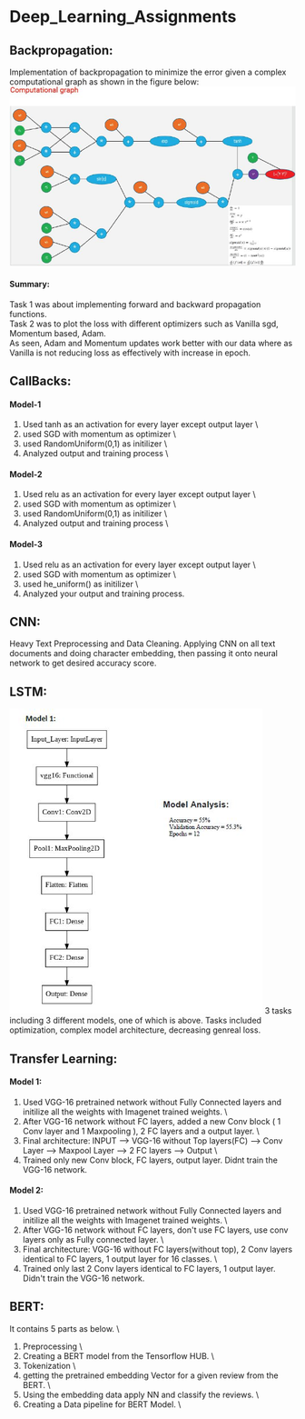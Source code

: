 # Deep_Learning_Assignments
## **Backpropagation:**
Implementation of backpropagation to minimize the error given a complex computational graph as shown in the figure below:
![Capture](https://github.com/nagik17/Deep_Learning_Assignments/blob/main/Capture.JPG) 
#### Summary:
Task 1 was about implementing forward and backward propagation functions. \
Task 2 was to plot the loss with different optimizers such as Vanilla sgd, Momentum based, Adam. \
As seen, Adam and Momentum updates work better with our data where as Vanilla is not reducing loss as effectively with increase
in epoch. 
## **CallBacks:**
#### **Model-1**
1. Used tanh as an activation for every layer except output layer \
2. used SGD with momentum as optimizer \
3. used RandomUniform(0,1) as initilizer \
3. Analyzed output and training process \
#### **Model-2**
1. Used relu as an activation for every layer except output layer \
2. used SGD with momentum as optimizer \
3. used RandomUniform(0,1) as initilizer \
3. Analyzed output and training process \
#### **Model-3**
1. Used relu as an activation for every layer except output layer \
2. used SGD with momentum as optimizer \
3. used he_uniform() as initilizer \
3. Analyzed your output and training process.
## **CNN:**
Heavy Text Preprocessing and Data Cleaning. 
Applying CNN on all text documents and doing character embedding, then passing it onto neural network to get desired accuracy score.
## **LSTM:**
![Capture](https://github.com/nagik17/Deep_Learning_Assignments/blob/main/1.JPG)
3 tasks including 3 different models, one of which is above. Tasks included optimization, complex model architecture, decreasing genreal loss.
## **Transfer Learning:**
#### **Model 1:**
1. Used VGG-16 pretrained network without Fully Connected layers and initilize all the weights with Imagenet trained weights. \
2. After VGG-16 network without FC layers, added a new Conv block ( 1 Conv layer and 1 Maxpooling ), 2 FC layers and a output layer. \
3. Final architecture: INPUT --> VGG-16 without Top layers(FC) --> Conv Layer --> Maxpool Layer --> 2 FC layers --> Output \
4. Trained only new Conv block, FC layers, output layer. Didnt train the VGG-16 network.
#### **Model 2:**
1. Used VGG-16 pretrained network without Fully Connected layers and initilize all the weights with Imagenet trained weights. \
2. After VGG-16 network without FC layers, don't use FC layers, use conv layers only as Fully connected layer. \
3. Final architecture: VGG-16 without FC layers(without top), 2 Conv layers identical to FC layers, 1 output layer for 16 classes. \
4. Trained only last 2 Conv layers identical to FC layers, 1 output layer. Didn't train the VGG-16 network.
## **BERT:**
It contains 5 parts as below. \
1. Preprocessing \
2. Creating a BERT model from the Tensorflow HUB. \
3. Tokenization \
4. getting the pretrained embedding Vector for a given review from the BERT. \
5. Using the embedding data apply NN and classify the reviews. \
6. Creating a Data pipeline for BERT Model. \



